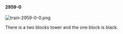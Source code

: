 #### 2959-0
![train-2959-0-0.png](https://github.com/lil-lab/nlvr/raw/master/nlvr/train/images/45/train-2959-0-0.png "train-2959-0-0.png")

There is a two blocks tower and the one block is black.